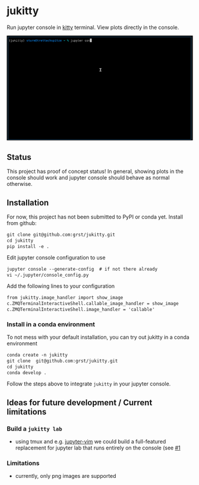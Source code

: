 # jukitty
Run jupyter console in [kitty](https://sw.kovidgoyal.net/kitty/) terminal.
View plots directly in the console.

![docs/img/screencast.gif](docs/img/screencast.gif)

## Status
This project has proof of concept status!
In general, showing plots in the console should work and jupyter console
should behave as normal otherwise.

## Installation
For now, this project has not been submitted to PyPI or conda yet.
Install from github:

```
git clone git@github.com:grst/jukitty.git
cd jukitty
pip install -e .
```

Edit jupyter console configuration to use
```
jupyter console --generate-config  # if not there already
vi ~/.jupyter/console_config.py
```

Add the following lines to your configuration
```
from jukitty.image_handler import show_image
c.ZMQTerminalInteractiveShell.callable_image_handler = show_image
c.ZMQTerminalInteractiveShell.image_handler = 'callable'
```

### Install in a conda environment
To not mess with your default installation, you can try out jukitty in a conda
environment
```
conda create -n jukitty
git clone  git@github.com:grst/jukitty.git
cd jukitty
conda develop .
```

Follow the steps above to integrate `jukitty` in your jupyter console.

## Ideas for future development / Current limitations

### Build a `jukitty lab`
* using tmux and e.g. [jupyter-vim](https://github.com/wmvanvliet/jupyter-vim)
  we could build a full-featured replacement for jupyter lab that runs entirely
  on the console (see [#1](https://github.com/grst/jukitty/issues/1)

### Limitations
* currently, only png images are supported


